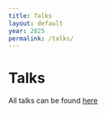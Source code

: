 ```yaml
---
title: Talks
layout: default
year: 2025
permalink: /talks/
---
```


# Talks

All talks can be found [here](https://cfp.bsidesvienna.at/bsidesvienna-0x7e9-2025/talk/)
